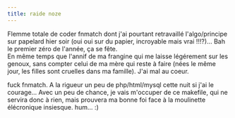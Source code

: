 ```yaml
---
title: raide noze
---
```


Flemme totale de coder fnmatch dont j'ai pourtant retravaillé l'algo/principe
sur papelard hier soir (oui oui sur du papier, incroyable mais vrai !!!?)...
Bah le premier zéro de l'année, ça se fête.  
En même temps que l'annif de ma frangine qui me laisse légérement sur les
genoux, sans compter celui de ma mère qui reste à faire (nées le même jour,
les filles sont cruelles dans ma famille). J'ai mal au coeur.

fuck fnmatch. A la rigueur un peu de php/html/mysql cette nuit si j'ai le
courage... Avec un peu de chance, je vais m'occuper de ce makefile, qui ne
servira donc à rien, mais prouvera ma bonne foi face à la moulinette
élécronique insiesque. hum... :)

